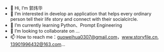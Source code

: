 - 👋 Hi, I’m 郭炜华
- 👀 I’m interested in develop an application that helps every ordinary person tell their life story and connect with their socialcircle.
- 🌱 I’m currently learning Python、Prompt Engineering
- 💞️ I’m looking to collaborate on ...
- 📫 How to reach me：guoweihua0307@gmail.com，www.storyfile.cn, 13901996432@163.com...

<!---
guoweihua0307/guoweihua0307 is a ✨ special ✨ repository because its `README.md` (this file) appears on your GitHub profile.
You can click the Preview link to take a look at your changes.
--->
